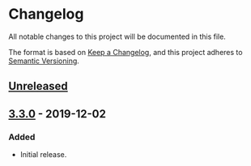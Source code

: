 # Changelog
All notable changes to this project will be documented in this file.

The format is based on [Keep a Changelog](https://keepachangelog.com/en/1.0.0/),
and this project adheres to [Semantic Versioning](https://semver.org/spec/v2.0.0.html).

## [Unreleased]

## [3.3.0] - 2019-12-02
### Added
- Initial release.

[Unreleased]: https://github.com/Colin-b/oauth2helper/compare/v3.3.0...HEAD
[3.3.0]: https://github.com/Colin-b/oauth2helper/releases/tag/v3.3.0
